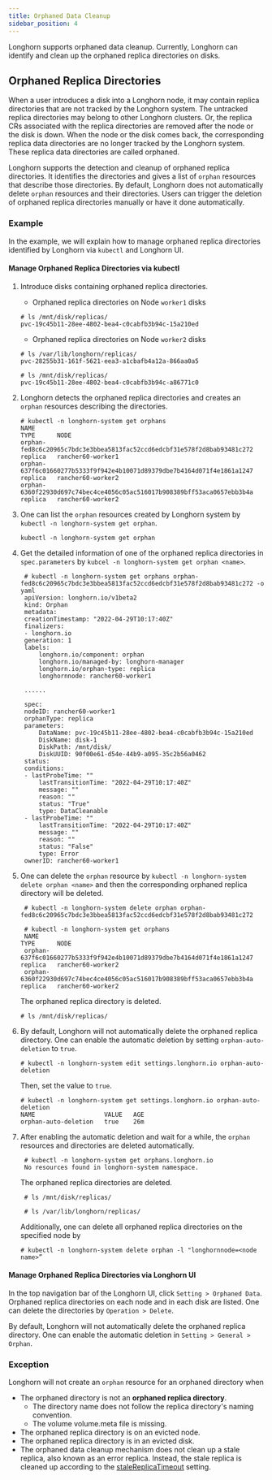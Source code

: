 ```yaml
---
title: Orphaned Data Cleanup
sidebar_position: 4
---
```


Longhorn supports orphaned data cleanup. Currently, Longhorn can identify and clean up the orphaned replica directories on disks.

## Orphaned Replica Directories

When a user introduces a disk into a Longhorn node, it may contain replica directories that are not tracked by the Longhorn system. The untracked replica directories may belong to other Longhorn clusters. Or, the replica CRs associated with the replica directories are removed after the node or the disk is down. When the node or the disk comes back, the corresponding replica data directories are no longer tracked by the Longhorn system. These replica data directories are called orphaned.

Longhorn supports the detection and cleanup of orphaned replica directories. It identifies the directories and gives a list of `orphan` resources that describe those directories. By default, Longhorn does not automatically delete `orphan` resources and their directories. Users can trigger the deletion of orphaned replica directories manually or have it done automatically.

### Example

In the example, we will explain how to manage orphaned replica directories identified by Longhorn via `kubectl` and Longhorn UI.

#### Manage Orphaned Replica Directories via kubectl

1. Introduce disks containing orphaned replica directories.
   - Orphaned replica directories on Node `worker1` disks
    ```
    # ls /mnt/disk/replicas/
    pvc-19c45b11-28ee-4802-bea4-c0cabfb3b94c-15a210ed
    ```
   - Orphaned replica directories on Node `worker2` disks
    ```
    # ls /var/lib/longhorn/replicas/
    pvc-28255b31-161f-5621-eea3-a1cbafb4a12a-866aa0a5

    # ls /mnt/disk/replicas/
    pvc-19c45b11-28ee-4802-bea4-c0cabfb3b94c-a86771c0
    ```
   
2. Longhorn detects the orphaned replica directories and creates an `orphan` resources describing the directories.
    ```
    # kubectl -n longhorn-system get orphans
    NAME                                                                      TYPE      NODE
    orphan-fed8c6c20965c7bdc3e3bbea5813fac52ccd6edcbf31e578f2d8bab93481c272   replica   rancher60-worker1
    orphan-637f6c01660277b5333f9f942e4b10071d89379dbe7b4164d071f4e1861a1247   replica   rancher60-worker2
    orphan-6360f22930d697c74bec4ce4056c05ac516017b908389bff53aca0657ebb3b4a   replica   rancher60-worker2
    ```
3. One can list the `orphan` resources created by Longhorn system by `kubectl -n longhorn-system get orphan`.
    ```
    kubectl -n longhorn-system get orphan
    ```

4. Get the detailed information of one of the orphaned replica directories in `spec.parameters` by `kubcel -n longhorn-system get orphan <name>`.
   ```
    # kubectl -n longhorn-system get orphans orphan-fed8c6c20965c7bdc3e3bbea5813fac52ccd6edcbf31e578f2d8bab93481c272 -o yaml
    apiVersion: longhorn.io/v1beta2
    kind: Orphan
    metadata:
    creationTimestamp: "2022-04-29T10:17:40Z"
    finalizers:
    - longhorn.io
    generation: 1
    labels:
        longhorn.io/component: orphan
        longhorn.io/managed-by: longhorn-manager
        longhorn.io/orphan-type: replica
        longhornnode: rancher60-worker1
    
    ......

    spec:
    nodeID: rancher60-worker1
    orphanType: replica
    parameters:
        DataName: pvc-19c45b11-28ee-4802-bea4-c0cabfb3b94c-15a210ed
        DiskName: disk-1
        DiskPath: /mnt/disk/
        DiskUUID: 90f00e61-d54e-44b9-a095-35c2b56a0462
    status:
    conditions:
    - lastProbeTime: ""
        lastTransitionTime: "2022-04-29T10:17:40Z"
        message: ""
        reason: ""
        status: "True"
        type: DataCleanable
    - lastProbeTime: ""
        lastTransitionTime: "2022-04-29T10:17:40Z"
        message: ""
        reason: ""
        status: "False"
        type: Error
    ownerID: rancher60-worker1
   ```

5. One can delete the `orphan` resource by `kubectl -n longhorn-system delete orphan <name>` and then the corresponding orphaned replica directory will be deleted.
   ```
    # kubectl -n longhorn-system delete orphan orphan-fed8c6c20965c7bdc3e3bbea5813fac52ccd6edcbf31e578f2d8bab93481c272

    # kubectl -n longhorn-system get orphans
    NAME                                                                      TYPE      NODE
    orphan-637f6c01660277b5333f9f942e4b10071d89379dbe7b4164d071f4e1861a1247   replica   rancher60-worker2
    orphan-6360f22930d697c74bec4ce4056c05ac516017b908389bff53aca0657ebb3b4a   replica   rancher60-worker2
   ```

    The orphaned replica directory is deleted.
    ```
    # ls /mnt/disk/replicas/

    ```

6. By default, Longhorn will not automatically delete the orphaned replica directory. One can enable the automatic deletion by setting `orphan-auto-deletion` to `true`.
    ```
    # kubectl -n longhorn-system edit settings.longhorn.io orphan-auto-deletion
    ```
    Then, set the value to `true`.

    ```
    # kubectl -n longhorn-system get settings.longhorn.io orphan-auto-deletion
    NAME                   VALUE   AGE
    orphan-auto-deletion   true    26m
    ```

7. After enabling the automatic deletion and wait for a while, the `orphan` resources and directories are deleted automatically.
   ```
    # kubectl -n longhorn-system get orphans.longhorn.io
    No resources found in longhorn-system namespace.
   ```
   The orphaned replica directories are deleted.
   ```
    # ls /mnt/disk/replicas/

    # ls /var/lib/longhorn/replicas/

   ```

    Additionally, one can delete all orphaned replica directories on the specified node by
    ```
    # kubectl -n longhorn-system delete orphan -l "longhornnode=<node name>”
    ```

#### Manage Orphaned Replica Directories via Longhorn UI

In the top navigation bar of the Longhorn UI, click `Setting > Orphaned Data`. Orphaned replica directories on each node and in each disk are listed. One can delete the directories by `Operation > Delete`.

By default, Longhorn will not automatically delete the orphaned replica directory. One can enable the automatic deletion in `Setting > General > Orphan`.

### Exception
Longhorn will not create an `orphan` resource for an orphaned directory when
- The orphaned directory is not an **orphaned replica directory**.
  - The directory name does not follow the replica directory's naming convention.
  - The volume volume.meta file is missing.
- The orphaned replica directory is on an evicted node.
- The orphaned replica directory is in an evicted disk.
- The orphaned data cleanup mechanism does not clean up a stale replica, also known as an error replica. Instead, the stale replica is cleaned up according to the [staleReplicaTimeout](../../../nodes-and-volumes/volumes/create-volumes/#creating-longhorn-volumes-with-kubectl) setting.

